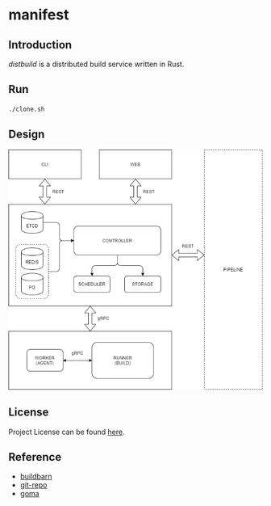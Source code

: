 # manifest

## Introduction

*distbuild* is a distributed build service written in Rust.



## Run

```bash
./clone.sh
```



## Design

![design](design.png)



## License

Project License can be found [here](LICENSE).



## Reference

- [buildbarn](https://github.com/buildbarn/bb-deployments)
- [git-repo](https://gerrit.googlesource.com/git-repo/)
- [goma](https://chromium.googlesource.com/infra/goma/)
